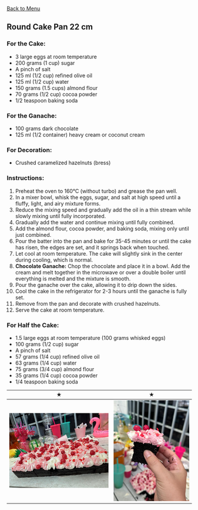 [Back to Menu](../index.MD)

## Round Cake Pan 22 cm

### For the Cake:
* 3 large eggs at room temperature
* 200 grams (1 cup) sugar
* A pinch of salt
* 125 ml (1/2 cup) refined olive oil
* 125 ml (1/2 cup) water
* 150 grams (1.5 cups) almond flour
* 70 grams (1/2 cup) cocoa powder
* 1/2 teaspoon baking soda

### For the Ganache:
* 100 grams dark chocolate
* 125 ml (1/2 container) heavy cream or coconut cream

### For Decoration:
* Crushed caramelized hazelnuts (bress)

### Instructions:
1. Preheat the oven to 160°C (without turbo) and grease the pan well.
2. In a mixer bowl, whisk the eggs, sugar, and salt at high speed until a fluffy, light, and airy mixture forms.
3. Reduce the mixing speed and gradually add the oil in a thin stream while slowly mixing until fully incorporated.
4. Gradually add the water and continue mixing until fully combined.
5. Add the almond flour, cocoa powder, and baking soda, mixing only until just combined.
6. Pour the batter into the pan and bake for 35-45 minutes or until the cake has risen, the edges are set, and it springs back when touched.
7. Let cool at room temperature. The cake will slightly sink in the center during cooling, which is normal.
8. **Chocolate Ganache:** Chop the chocolate and place it in a bowl. Add the cream and melt together in the microwave or over a double boiler until everything is melted and the mixture is smooth.
9. Pour the ganache over the cake, allowing it to drip down the sides.
10. Cool the cake in the refrigerator for 2-3 hours until the ganache is fully set.
11. Remove from the pan and decorate with crushed hazelnuts.
12. Serve the cake at room temperature.

### For Half the Cake:
* 1.5 large eggs at room temperature (100 grams whisked eggs)
* 100 grams (1/2 cup) sugar
* A pinch of salt
* 57 grams (1/4 cup) refined olive oil
* 63 grams (1/4 cup) water
* 75 grams (3/4 cup) almond flour
* 35 grams (1/4 cup) cocoa powder
* 1/4 teaspoon baking soda

 ★ | ★ 
:--:|:--:
![Chocolate cake1](../images/chocake.jpg) | ![Chocolate cake2](../images/chocake2.jpg)
